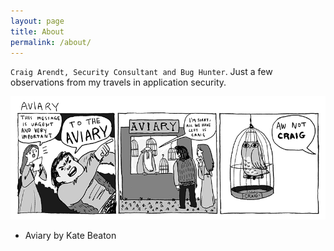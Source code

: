 ```yaml
---
layout: page
title: About
permalink: /about/
---
```


`Craig Arendt, Security Consultant and Bug Hunter`. Just a few observations from my travels in application security. 

![Aviary by Kate Beaton](/assets/aviary.png)
- Aviary by Kate Beaton
